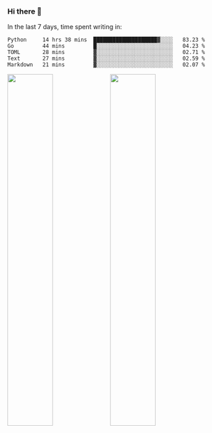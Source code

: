 ### Hi there 👋

In the last 7 days, time spent writing in:

<!--START_SECTION:waka-->
```text
Python     14 hrs 38 mins  ████████████████████▓░░░░   83.23 % 
Go         44 mins         █░░░░░░░░░░░░░░░░░░░░░░░░   04.23 % 
TOML       28 mins         ▓░░░░░░░░░░░░░░░░░░░░░░░░   02.71 % 
Text       27 mins         ▓░░░░░░░░░░░░░░░░░░░░░░░░   02.59 % 
Markdown   21 mins         ▓░░░░░░░░░░░░░░░░░░░░░░░░   02.07 % 
```
<!--END_SECTION:waka-->

<img src="https://wakatime.com/share/@jimtje/5d0c92de-08f8-4a72-8f2f-6a9693d1e318.svg" width=45% height=45%> <img src="https://wakatime.com/share/@jimtje/501498ae-bda5-4da7-a89d-b40bcdd5556d.svg" width=45% height=45%>

